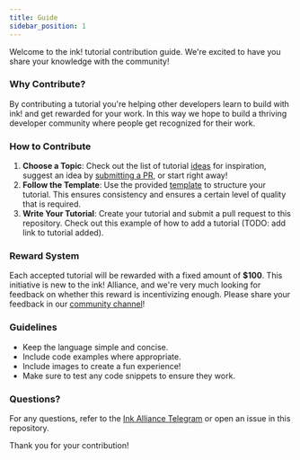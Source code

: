 ```yaml
---
title: Guide
sidebar_position: 1
---
```


Welcome to the ink! tutorial contribution guide. We're excited to have you share your knowledge with the community!

### Why Contribute?

By contributing a tutorial you're helping other developers learn to build with ink! and get rewarded for your work. In this way we hope to build a thriving developer community where people get recognized for their work.

### How to Contribute

1. **Choose a Topic**: Check out the list of tutorial [ideas](ideas.md) for inspiration, suggest an idea by [submitting a PR](https://github.com/use-ink/ink-docs/edit/main/tutorials/ideas.md), or start right away!
2. **Follow the Template**: Use the provided [template](template) to structure your tutorial. This ensures consistency and ensures a certain level of quality that is required.
3. **Write Your Tutorial**: Create your tutorial and submit a pull request to this repository. Check out this example of how to add a tutorial (TODO: add link to tutorial added).

### Reward System

Each accepted tutorial will be rewarded with a fixed amount of **$100**. This initiative is new to the ink! Alliance, and we're very much looking for feedback on whether this reward is incentivizing enough. Please share your feedback in our [community channel](https://t.me/inkathon/2357)!

### Guidelines

- Keep the language simple and concise.
- Include code examples where appropriate.
- Include images to create a fun experience!
- Make sure to test any code snippets to ensure they work.

### Questions?

For any questions, refer to the [Ink Alliance Telegram](https://t.me/inkathon/2357) or open an issue in this repository.

Thank you for your contribution!
